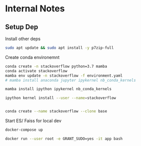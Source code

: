 # Internal Notes

## Setup Dep

Install other deps

```bash
sudo apt update && sudo apt install -y p7zip-full
```

Create conda environemnt

```bash
conda create -n stackoverflow python=3.7 mamba
conda activate stackoverflow
mamba env update -n stackoverflow -f environment.yaml 
# mamba install anaconda jupyter ipykernel nb_conda_kernels

mamba install ipython ipykernel nb_conda_kernels

ipython kernel install --user --name=stackoverflow


conda create --name stackoverflow --clone base

```

Start ES/ Faiss for local dev

```bash
docker-compose up
```

```bash
docker run --user root -e GRANT_SUDO=yes -it app bash
```